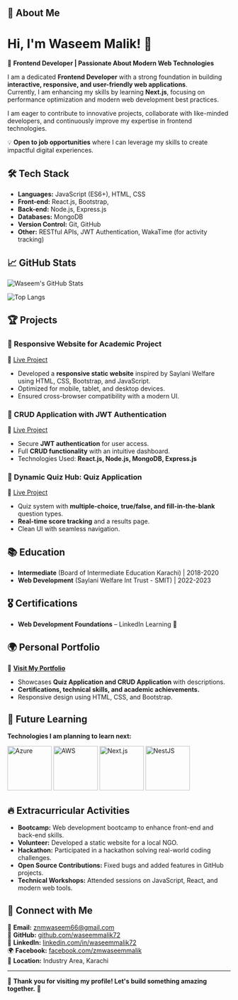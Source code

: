 <!--
**waseemmalik72/waseemmalik72** is a ✨ _special_ ✨ repository because its `README.md` (this file) appears on your GitHub profile.

Here are some ideas to get you started:

- 🔭 I’m currently working on ...
- 🌱 I’m currently learning ...
- 👯 I’m looking to collaborate on ...
- 🤔 I’m looking for help with ...
- 💬 Ask me about ...
- 📫 How to reach me: ...
- 😄 Pronouns: ...
- ⚡ Fun fact: ...
-->

## 🚀 About Me

# Hi, I'm Waseem Malik! 👋  

🚀 **Frontend Developer | Passionate About Modern Web Technologies**  

I am a dedicated **Frontend Developer** with a strong foundation in building **interactive, responsive, and user-friendly web applications**.  
Currently, I am enhancing my skills by learning **Next.js**, focusing on performance optimization and modern web development best practices.  

I am eager to contribute to innovative projects, collaborate with like-minded developers, and continuously improve my expertise in frontend technologies.  

💡 **Open to job opportunities** where I can leverage my skills to create impactful digital experiences.  


## 🛠️ Tech Stack

- **Languages:** JavaScript (ES6+), HTML, CSS
- **Front-end:** React.js, Bootstrap,
- **Back-end:** Node.js, Express.js
- **Databases:** MongoDB
- **Version Control:** Git, GitHub
- **Other:** RESTful APIs, JWT Authentication, WakaTime (for activity tracking)

## 📈 GitHub Stats

![Waseem's GitHub Stats](https://github-readme-stats.vercel.app/api?username=waseemmalik72&show_icons=true&theme=react&hide_border=true&count_private=true&custom_title=Waseem's%20GitHub%20Stats)  

![Top Langs](https://github-readme-stats.vercel.app/api/top-langs/?username=waseemmalik72&layout=compact&theme=react&hide_border=true)



## 🏆 Projects

### 🔹 Responsive Website for Academic Project

🔗 [Live Project](https://saylani.futureai.me/)

- Developed a **responsive static website** inspired by Saylani Welfare using HTML, CSS, Bootstrap, and JavaScript.
- Optimized for mobile, tablet, and desktop devices.
- Ensured cross-browser compatibility with a modern UI.

### 🔹 CRUD Application with JWT Authentication

🔗 [Live Project](https://crud.futureai.me/)

- Secure **JWT authentication** for user access.
- Full **CRUD functionality** with an intuitive dashboard.
- Technologies Used: **React.js, Node.js, MongoDB, Express.js**

### 🔹 Dynamic Quiz Hub: Quiz Application

🔗 [Live Project](https://quiz.futureai.me/)

- Quiz system with **multiple-choice, true/false, and fill-in-the-blank** question types.
- **Real-time score tracking** and a results page.
- Clean UI with seamless navigation.

## 📚 Education

- **Intermediate** (Board of Intermediate Education Karachi) | 2018-2020
- **Web Development** (Saylani Welfare Int Trust - SMIT) | 2022-2023

## 🎖 Certifications

- **Web Development Foundations** – LinkedIn Learning 📜

## 🌍 Personal Portfolio

🔗 **[Visit My Portfolio](https://waseem.futureai.me/)**

- Showcases **Quiz Application and CRUD Application** with descriptions.
- **Certifications, technical skills, and academic achievements.**
- Responsive design using HTML, CSS, and Bootstrap.

## 🚀 Future Learning  

**Technologies I am planning to learn next:**  

<p align="left">
  <img src="https://camo.githubusercontent.com/71b3a115b0030a38fcb5a64ae64f3d6165d3b294/68747470733a2f2f73746f726167652e6e6574646c6966792e6170702f617a7572652e706e67" alt="Azure" width="100"/>
  <img src="https://camo.githubusercontent.com/6b6cb6c83dcf5e8919a4ff0a2f83023dbf5c521aa1fd949f909f3e954e7f37a5/68747470733a2f2f73746f726167652e6e6574646c6966792e6170702f6177732e706e67" alt="AWS" width="100"/>
  <img src="https://camo.githubusercontent.com/1636f6b3a7f60c7c9f478f260f1b50cc68b4b9c132635a6b1dfc8eaddb77b6f9/68747470733a2f2f73746f726167652e6e6574646c6966792e6170702f6e6578746a732e706e67" alt="Next.js" width="100"/>
  <img src="https://camo.githubusercontent.com/b82fb28a75a3886d0c420cd06205ba53f6b65dc05eb4ffb0a22bf85d4c3b347b/68747470733a2f2f73746f726167652e6e6574646c6966792e6170702f6e6573746a732e706e67" alt="NestJS" width="100"/>
</p>

## 🔥 Extracurricular Activities

- **Bootcamp:** Web development bootcamp to enhance front-end and back-end skills.
- **Volunteer:** Developed a static website for a local NGO.
- **Hackathon:** Participated in a hackathon solving real-world coding challenges.
- **Open Source Contributions:** Fixed bugs and added features in GitHub projects.
- **Technical Workshops:** Attended sessions on JavaScript, React, and modern web tools.

## 🔗 Connect with Me  

📧 **Email:** [znmwaseem66@gmail.com](mailto:znmwaseem66@gmail.com)  
💼 **GitHub:** [github.com/waseemmalik72](https://github.com/waseemmalik72)  
🔗 **LinkedIn:** [linkedin.com/in/waseemmalik72](https://www.linkedin.com/in/waseemmalik72/)  
🌍 **Facebook:** [facebook.com/zmwaseemmalik](https://www.facebook.com/zmwaseemmalik)  
📍 **Location:** Industry Area, Karachi  


---

🔹 **Thank you for visiting my profile! Let's build something amazing together.** 🚀
